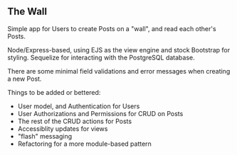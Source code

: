 ## The Wall

Simple app for Users to create Posts on a "wall", and read each other's Posts.

Node/Express-based, using EJS as the view engine and stock Bootstrap for styling. Sequelize for interacting with the PostgreSQL database.

There are some minimal field validations and error messages when creating a new Post.

Things to be added or bettered:

* User model, and Authentication for Users
* User Authorizations and Permissions for CRUD on Posts
* The rest of the CRUD actions for Posts
* Accessiblity updates for views
* "flash" messaging
* Refactoring for a more module-based pattern
